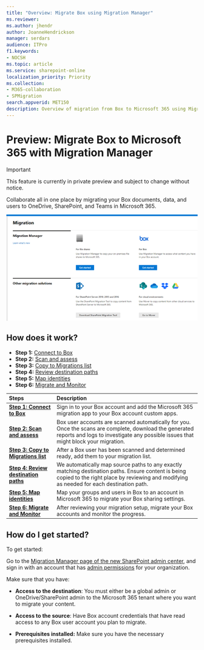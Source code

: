 ```yaml
---
title: "Overview: Migrate Box using Migration Manager"
ms.reviewer: 
ms.author: jhendr
author: JoanneHendrickson
manager: serdars
audience: ITPro
f1.keywords:
- NOCSH
ms.topic: article
ms.service: sharepoint-online
localization_priority: Priority
ms.collection: 
- M365-collaboration
- SPMigration
search.appverid: MET150
description: Overview of migration from Box to Microsoft 365 using Migration Manager.
---
```


# Preview:  Migrate Box to Microsoft 365 with Migration Manager

>[!Important]
> This feature is currently in private preview and subject to change without notice.


Collaborate all in one place by migrating your Box documents, data, and users to OneDrive, SharePoint, and Teams in Microsoft 365. 

![Migration Manager main landing page](media/mm-main-landing.png)

## How does it work?

- **Step 1:** [Connect to Box](mm-box-step1-connect.md)
- **Step 2:** [Scan and assess](mm-box-step2-scan-assess.md) 
- **Step 3:** [Copy to Migrations list](mm-box-step3-copy-to-migrations.md) 
- **Step 4:** [Review destination paths](mm-box-step4-review-destinations.md)
- **Step 5:** [Map identities](mm-box-step5-map-identities.md)
- **Step 6:** [Migrate and Monitor](mm-box-step6-migrate-monitor.md)

|Steps|Description|
|:-----|:-----|
|**[Step 1: Connect to Box](mm-box-step1-connect.md)**|   Sign in to your Box account and add the Microsoft 365 migration app to your Box account custom apps. 
|**[Step 2: Scan and assess](mm-box-step2-scan-assess.md)**| Box user accounts are scanned automatically for you. Once the scans are complete, download the generated reports and logs to investigate any possible issues that might block your migration.
|**[Step 3: Copy to Migrations list](mm-box-step3-copy-to-migrations.md)**| After a Box user has been scanned and determined ready, add them to your migration list.
|**[Step 4: Review destination paths](mm-box-step4-review-destinations.md)** | We automatically map source paths to any exactly matching destination paths. Ensure content is being copied to the right place by reviewing and modifying as needed for each destination path.
|**[Step 5: Map identities](mm-box-step5-map-identities.md)** | Map your groups and users in Box to an account in Microsoft 365 to migrate your Box sharing settings.
|**[Step 6: Migrate and Monitor](mm-box-step6-migrate-monitor.md)**| After reviewing your migration setup, migrate your Box accounts and monitor the progress.


## How do I get started?

To get started:

Go to the [Migration Manager page of the new SharePoint admin center](https://aka.ms/ODSP-MM-FS), and sign in with an account that has [admin permissions](/sharepoint/sharepoint-admin-role) for your organization.

Make sure that you have:

- **Access to the destination**: You must either be a global admin or OneDrive/SharePoint admin to the Microsoft 365 tenant where you want to migrate your content. 

- **Access to the source**: Have Box account credentials that have read access to any Box user account you plan to migrate.

- **Prerequisites installed:** Make sure you have the necessary prerequisites installed.



